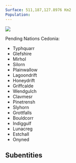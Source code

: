 ```yaml
---
Surface: 511,187,127.8976 Km2
Population:
---
```



![](https://i.imgur.com/nwXw81S.png)


Pending Nations
Cedonia: 
* Typhquarr
* Glefshire
* Mirhol
* Silorn
* Plainwallow
* Lagoondrift
* Honeydrift
* Griffcalde
* Wendgulch
* Clavmesr
* Pinetrensh
* Slyhorn
* Grottfalls
* Bouldcorr
* Indiggulf
* Lunacreg
* Estchall
* Onyned

## Subentities

